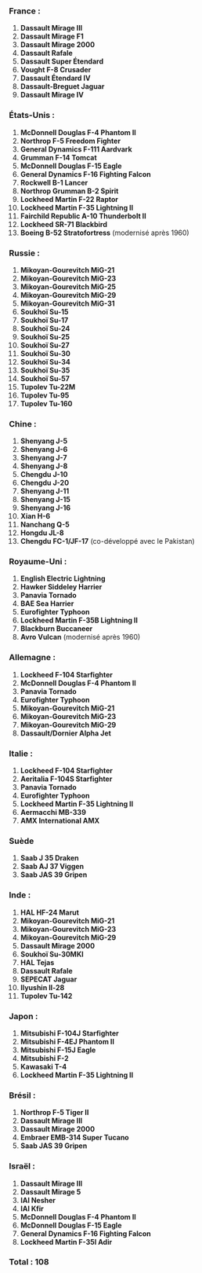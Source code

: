 ### France :

1. **Dassault Mirage III**  
2. **Dassault Mirage F1**  
3. **Dassault Mirage 2000**  
4. **Dassault Rafale**  
5. **Dassault Super Étendard**  
6. **Vought F-8 Crusader**  
7. **Dassault Étendard IV**  
8. **Dassault-Breguet Jaguar**  
9. **Dassault Mirage IV**  

### États-Unis :

1. **McDonnell Douglas F-4 Phantom II**  
2. **Northrop F-5 Freedom Fighter**  
3. **General Dynamics F-111 Aardvark**  
4. **Grumman F-14 Tomcat**  
5. **McDonnell Douglas F-15 Eagle**  
6. **General Dynamics F-16 Fighting Falcon**  
7. **Rockwell B-1 Lancer**  
8. **Northrop Grumman B-2 Spirit**  
9. **Lockheed Martin F-22 Raptor**  
10. **Lockheed Martin F-35 Lightning II**  
11. **Fairchild Republic A-10 Thunderbolt II**  
12. **Lockheed SR-71 Blackbird**  
13. **Boeing B-52 Stratofortress** (modernisé après 1960)  

### Russie :

1. **Mikoyan-Gourevitch MiG-21**  
2. **Mikoyan-Gourevitch MiG-23**  
3. **Mikoyan-Gourevitch MiG-25**  
4. **Mikoyan-Gourevitch MiG-29**  
5. **Mikoyan-Gourevitch MiG-31**  
6. **Soukhoï Su-15**  
7. **Soukhoï Su-17**  
8. **Soukhoï Su-24**  
9. **Soukhoï Su-25**  
10. **Soukhoï Su-27**  
11. **Soukhoï Su-30**  
12. **Soukhoï Su-34**  
13. **Soukhoï Su-35**  
14. **Soukhoï Su-57**  
15. **Tupolev Tu-22M**  
16. **Tupolev Tu-95**  
17. **Tupolev Tu-160**  

### Chine :

1. **Shenyang J-5**  
2. **Shenyang J-6**  
3. **Shenyang J-7**  
4. **Shenyang J-8**  
5. **Chengdu J-10**  
6. **Chengdu J-20**  
7. **Shenyang J-11**  
8. **Shenyang J-15**  
9. **Shenyang J-16**  
10. **Xian H-6**  
11. **Nanchang Q-5**  
12. **Hongdu JL-8**  
13. **Chengdu FC-1/JF-17** (co-développé avec le Pakistan)  

### Royaume-Uni :

1. **English Electric Lightning**  
2. **Hawker Siddeley Harrier**  
3. **Panavia Tornado**  
4. **BAE Sea Harrier**  
5. **Eurofighter Typhoon**  
6. **Lockheed Martin F-35B Lightning II**  
7. **Blackburn Buccaneer**  
8. **Avro Vulcan** (modernisé après 1960)  

### Allemagne :

1. **Lockheed F-104 Starfighter**  
2. **McDonnell Douglas F-4 Phantom II**  
3. **Panavia Tornado**  
4. **Eurofighter Typhoon**  
5. **Mikoyan-Gourevitch MiG-21** 
6. **Mikoyan-Gourevitch MiG-23** 
7. **Mikoyan-Gourevitch MiG-29** 
8. **Dassault/Dornier Alpha Jet**  

### Italie :

1. **Lockheed F-104 Starfighter**  
2. **Aeritalia F-104S Starfighter**  
3. **Panavia Tornado**  
4. **Eurofighter Typhoon**  
5. **Lockheed Martin F-35 Lightning II**  
6. **Aermacchi MB-339**  
7. **AMX International AMX**  

### Suède 

1. **Saab J 35 Draken**  
2. **Saab AJ 37 Viggen**  
3. **Saab JAS 39 Gripen**  

### Inde :

1. **HAL HF-24 Marut**  
2. **Mikoyan-Gourevitch MiG-21**  
3. **Mikoyan-Gourevitch MiG-23**  
4. **Mikoyan-Gourevitch MiG-29**  
5. **Dassault Mirage 2000**  
6. **Soukhoï Su-30MKI**  
7. **HAL Tejas**  
8. **Dassault Rafale**  
9. **SEPECAT Jaguar**  
10. **Ilyushin Il-28**  
11. **Tupolev Tu-142**  

### Japon :

1. **Mitsubishi F-104J Starfighter**  
2. **Mitsubishi F-4EJ Phantom II**  
3. **Mitsubishi F-15J Eagle**  
4. **Mitsubishi F-2**  
5. **Kawasaki T-4**  
6. **Lockheed Martin F-35 Lightning II**  

### Brésil :

1. **Northrop F-5 Tiger II**  
2. **Dassault Mirage III**  
3. **Dassault Mirage 2000**  
4. **Embraer EMB-314 Super Tucano**  
5. **Saab JAS 39 Gripen**

### Israël :

1. **Dassault Mirage III**  
2. **Dassault Mirage 5**  
3. **IAI Nesher**  
4. **IAI Kfir**  
5. **McDonnell Douglas F-4 Phantom II**  
6. **McDonnell Douglas F-15 Eagle**  
7. **General Dynamics F-16 Fighting Falcon**  
8. **Lockheed Martin F-35I Adir**  

### Total : 108


